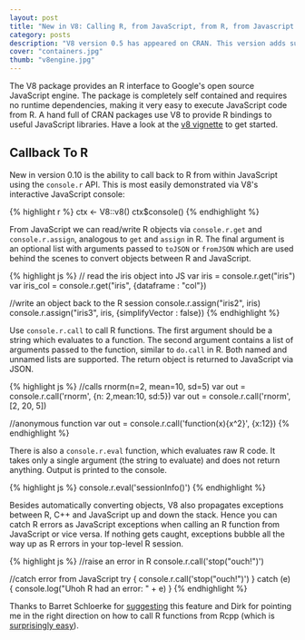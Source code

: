 ```yaml
---
layout: post
title: "New in V8: Calling R, from JavaScript, from R, from Javascript..."
category: posts
description: "V8 version 0.5 has appeared on CRAN. This version adds support typed arrays as specified in ECMA 6 in order to support high performance computing and libraries compiled with emscripten."
cover: "containers.jpg"
thumb: "v8engine.jpg"
---
```


The V8 package provides an R interface to Google's open source JavaScript engine. The package is completely self contained and requires no runtime dependencies, making it very easy to execute JavaScript code from R. A hand full of CRAN packages use V8 to provide R bindings to useful JavaScript libraries. Have a look at the [v8 vignette](https://cran.r-project.org/web/packages/V8/vignettes/v8_intro.html) to get started.

## Callback To R

New in version 0.10 is the ability to call back to R from within JavaScript using the `console.r` API. This is most easily demonstrated via V8's interactive JavaScript console:

{% highlight r %}
ctx <- V8::v8()
ctx$console()
{% endhighlight %}

From JavaScript we can read/write R objects via `console.r.get` and `console.r.assign`, analogous to `get` and `assign` in R. The final argument is an optional list with arguments passed to `toJSON` or `fromJSON` which are used behind the scenes to convert objects between R and JavaScript.

{% highlight js %}
// read the iris object into JS
var iris = console.r.get("iris")
var iris_col = console.r.get("iris", {dataframe : "col"})

//write an object back to the R session
console.r.assign("iris2", iris)
console.r.assign("iris3", iris, {simplifyVector : false})
{% endhighlight %}

Use `console.r.call` to call R functions. The first argument should be a string which evaluates to a function. The second argument contains a list of arguments passed to the function, similar to `do.call` in R. Both named and unnamed lists are supported. The return object is returned to JavaScript via JSON.

{% highlight js %}
//calls rnorm(n=2, mean=10, sd=5)
var out = console.r.call('rnorm', {n: 2,mean:10, sd:5})
var out = console.r.call('rnorm', [2, 20, 5])

//anonymous function
var out = console.r.call('function(x){x^2}', {x:12})
{% endhighlight %}

There is also a `console.r.eval` function, which evaluates raw R code. It takes only a single argument (the string to evaluate) and does not return anything. Output is printed to the console.

{% highlight js %}
console.r.eval('sessionInfo()')
{% endhighlight %}

Besides automatically converting objects, V8 also propagates exceptions between R, C++ and JavaScript up and down the stack. Hence you can catch R errors as JavaScript exceptions when calling an R function from JavaScript or vice versa. If nothing gets caught, exceptions bubble all the way up as R errors in your top-level R session.

{% highlight js %}
//raise an error in R
console.r.call('stop("ouch!")')

//catch error from JavaScript
try {
   console.r.call('stop("ouch!")')
} catch (e) {
   console.log("Uhoh R had an error: " + e)
}
{% endhighlight %}

Thanks to Barret Schloerke for [suggesting](https://github.com/jeroenooms/V8/issues/20) this feature and Dirk for pointing me in the right direction on how to call R functions from Rcpp (which is [surprisingly easy](https://github.com/jeroenooms/V8/blob/v0.10/src/V8.cpp#L75-L84)).
